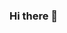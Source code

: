 ### Hi there 👋

<!--
**Arnaud987321/Arnaud987321** is a ✨ _special_ ✨ repository because its `README.md` (this file) appears on your GitHub profile.

Here are some ideas to get you started:

- 🔭 I’m currently working on ...
- 🌱 I’m currently learning Python and SQL
- 👯 I’m looking to collaborate on ...
- 🤔 I’m looking for help with ...
- 💬 Ask me about ...
- 📫 How to reach me: You can visit my Linkedin Profile and learn more about me at
     https://www.linkedin.com/in/abm-monroty/ you can send me an e-mail at abm.monroty@gmail.com
